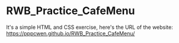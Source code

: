 # RWB_Practice_CafeMenu
It's a simple HTML and CSS exercise, here's the URL of the website: https://pppcwen.github.io/RWB_Practice_CafeMenu/
